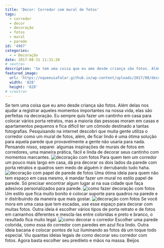 ```yaml
---
title: 'Decor: Corredor com mural de fotos'
tags:
  - corredor
  - decor
  - decoração
  - fotos
  - mural
  - parede
id: '4967'
categories:
  - - Decoração
date: 2017-08-31 11:31:20
# <extra>
description: 'Se tem uma coisa que eu amo desde criança são fotos. Além delas nos ajudar a registrar aqueles momentos importantes na nossa vida, elas são perfeitas na decoração. Eu sempre quis fazer um cantinho em casa para colocar vários porta retratos, mas a maioria das pessoas moram em casas e apartamentos pequenos e fica difícil ter um cômodo destinado a tantas fotografias. Pesquisando na internet descobri que muita gente utiliza o corredor como um mural de fotos, além, de ficar lindo é uma ótima solução para aquela parede que provavelmente a gente não usaria para nada. Pensando nisso, separei  algumas inspirações de murais de fotos em corredores, uma maneira prática, fácil e linda de decorar seus cantinho com momentos marcantes. Para quem tem um corredor um pouco mais largo em casa, dá pra decorar os dois lados da parede com &hellip;'
featured_image: 
  url: 'https://oqueeuiafalar.github.io/wp-content/uploads/2017/08/decor-fotos-no-corredor.jpg'
  width: '828'
  height: '828'
# </extra>
---
```


Se tem uma coisa que eu amo desde criança são fotos. Além delas nos ajudar a registrar aqueles momentos importantes na nossa vida, elas são perfeitas na decoração. Eu sempre quis fazer um cantinho em casa para colocar vários porta retratos, mas a maioria das pessoas moram em casas e apartamentos pequenos e fica difícil ter um cômodo destinado a tantas fotografias. Pesquisando na internet descobri que muita gente utiliza o corredor como um mural de fotos, além, de ficar lindo é uma ótima solução para aquela parede que provavelmente a gente não usaria para nada. Pensando nisso, separei  algumas inspirações de murais de fotos em corredores, uma maneira prática, fácil e linda de decorar seus cantinho com momentos marcantes. ![decoração com fotos](/wp-content/uploads/2017/08/mural-de-fotos-corredor.jpg) Para quem tem um corredor um pouco mais largo em casa, dá pra decorar os dois lados da parede com porta retratos e quadros sem medo de alguém ir derrubando tudo haha. ![decoração com papel de parede de fotos](/wp-content/uploads/2017/08/papel-de-parede-com-fotos-decoração.jpg) Uma ótima ideia para quem não tem espaço em casa mesmo, é mandar fazer um mural no estilo papel de parede. Só precisar encontrar algum lugar ai na sua cidade que faça adesivos personalizados para parede. ![como fazer decoração com fotos](/wp-content/uploads/2017/08/decor-fotos-no-corredor.jpg) Um estilo que fica muito bonito é colocar suporte para quadros na parede e ir distribuindo da maneira que mais gostar. ![decoração com fotos](/wp-content/uploads/2017/08/como-decorar-a-escada-com-fotos.jpg) Se você mora em uma casa que tem escadas, use esse espaço para decorar com muitas fotos. Outra ideia é escolher vários tipos de porta retrato e de fotos em camanhos diferentes e mescla-las entre coloridas e preto e branco, o resultado fica muito legal. ![como decorar o corredor](/wp-content/uploads/2017/08/decoração-de-corredor.jpg) Escolher uma parede colorida, como essa do corredor com paredes em azul fica lindo. Outra ideia bacana é colocar pontos de luz iluminando as fotos dá um toque todo especial. Viu quantas ideias legais de como decorar seu corredor com fotos. Agora basta escolher seu predileto e mãos na massa. Beijos
